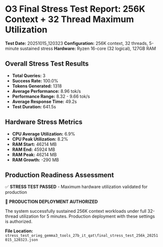 # O3 Final Stress Test Report: 256K Context + 32 Thread Maximum Utilization

**Test Date:** 20251015_120323
**Configuration:** 256K context, 32 threads, 5-minute sustained stress
**Hardware:** Ryzen 16-core (32 logical), 127GB RAM

## Overall Stress Test Results

- **Total Queries:** 3
- **Success Rate:** 100.0%
- **Tokens Generated:** 1318
- **Average Performance:** 8.96 tok/s
- **Performance Range:** 8.32 - 9.66 tok/s
- **Average Response Time:** 49.2s
- **Test Duration:** 641.5s

## Hardware Stress Metrics

- **CPU Average Utilization:** 6.9%
- **CPU Peak Utilization:** 8.2%
- **RAM Start:** 46214 MB
- **RAM End:** 45924 MB
- **RAM Peak:** 46214 MB
- **RAM Growth:** -290 MB

## Production Readiness Assessment

✅ **STRESS TEST PASSED** - Maximum hardware utilization validated for production

🎉 **PRODUCTION DEPLOYMENT AUTHORIZED**

The system successfully sustained 256K context workloads under full 32-thread utilization for 5 minutes.
Production deployment with these settings is authorized.


**File Location:** `stress_test_orieg_gemma3_tools_27b_it_qat\final_stress_test_256k_20251015_120323.json`
